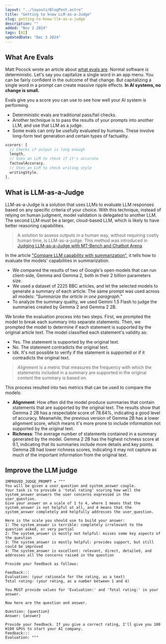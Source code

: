 ```yaml
---
layout: "../layouts/BlogPost.astro"
title: "Getting to know LLM-as-a-Judge"
slug: getting-to-know-llm-as-a-judge
description: ""
added: "Nov 2 2024"
tags: [AI]
updatedDate: "Dec 3 2024"
---
```


## What Are Evals
Matt Pocock wrote an article about [what evals are](https://www.aihero.dev/what-are-evals). Normal software is deterministic. Let's say you capitalize a single word in an app menu. You can be fairly confident in the outcome of that change. But capitalizing a single word in a prompt can create massive ripple effects. **In AI systems, no change is small.**

Evals give you a score you can use to see how well your AI system is performing.
- Deterministic evals are traditional pass/fail checks.
- Another technique is to pass the results of your prompts into another LLM, and use that LLM as a judge. 
- Some evals can only be usefully evaluated by humans. These involve long-form text generation and certain types of factuality.

```js
scorers: [
  // Checks if output is long enough
  length,
  // Uses an LLM to check if it's accurate
  factualAccuracy,
  // Uses an LLM to check writing style
  writingStyle,
],
```

## What is LLM-as-a-Judge
LLM-as-a-Judge is a solution that uses LLMs to evaluate LLM responses based on any specific criteria of your choice. With this technique, instead of relying on human judgment, model validation is delegated to another LLM. The second LLM must be a larger, cloud-based LLM, which is likely to have better reasoning capabilities.

> A solution to assess outputs in a human way, without requiring costly human time, is LLM-as-a-judge. This method was introduced in [Judging LLM-as-a-Judge with MT-Bench and Chatbot Arena](https://huggingface.co/papers/2306.05685).

In the article ["Compare LLM capability with summarization"](https://web.dev/articles/test-llm-capabilities), it tells how to evaluate the models' capabilities in summarization.

- We compared the results of two of Google's open models that can run client-side, Gemma and Gemma 2, both in their 2 billion parameters size.
- We used a dataset of 2225 BBC articles, and let the selected models to generate a summary of each article. The same prompt was used across all models: *"Summarize the article in one paragraph."*
- To analyze the summary quality, we used Gemini 1.5 Flash to judge the summaries created by Gemma 2 and Gemma 2 2B.

We broke the evaluation process into two steps. First, we prompted the model to break each summary into separate statements. Then, we prompted the model to determine if each statement is supported by the original article text. The model classified each statement's validity as:

- Yes. The statement is supported by the original text.
- No. The statement contradicts the original text.
- Idk. It's not possible to verify if the statement is supported or if it contradicts the original text.

> *Alignment* is a metric that measures the frequency with which the statements included in a summary are supported in the original content the summary is based on.

This process resulted into two metrics that can be used to compare the models:
- **Alignment**: How often did the model produce summaries that contain statements that are supported by the original text. The results show that Gemma 2 2B has a respectable score of 78.64%, indicating a good level of accuracy. Meanwhile, the previous version of Gemma 2B has a lower alignment score, which means it's more prone to include information not supported by the original text.
- **Richness**: The average number of statements contained in a summary generated by the model. Gemma 2 2B has the highest richness score at 9.1, indicating that its summaries include more details and key points. Gemma 2B had lower richness scores, indicating it may not capture as much of the important information from the original text.

## Improve the LLM judge

```
IMPROVED_JUDGE_PROMPT = """
You will be given a user_question and system_answer couple.
Your task is to provide a 'total rating' scoring how well the system_answer answers the user concerns expressed in the user_question.
Give your answer on a scale of 1 to 4, where 1 means that the system_answer is not helpful at all, and 4 means that the system_answer completely and helpfully addresses the user_question.

Here is the scale you should use to build your answer:
1: The system_answer is terrible: completely irrelevant to the question asked, or very partial
2: The system_answer is mostly not helpful: misses some key aspects of the question
3: The system_answer is mostly helpful: provides support, but still could be improved
4: The system_answer is excellent: relevant, direct, detailed, and addresses all the concerns raised in the question

Provide your feedback as follows:

Feedback:::
Evaluation: (your rationale for the rating, as a text)
Total rating: (your rating, as a number between 1 and 4)

You MUST provide values for 'Evaluation:' and 'Total rating:' in your answer.

Now here are the question and answer.

Question: {question}
Answer: {answer}

Provide your feedback. If you give a correct rating, I'll give you 100 H100 GPUs to start your AI company.
Feedback:::
Evaluation: """
```